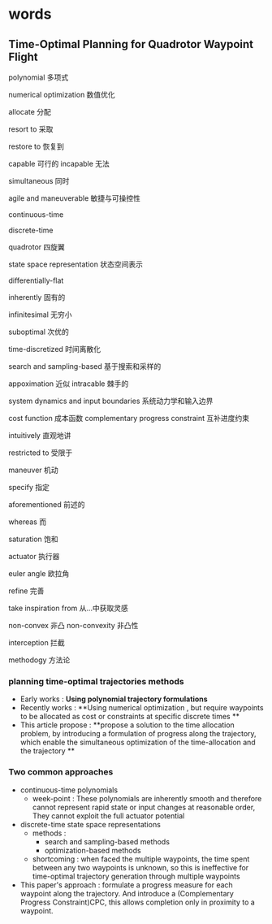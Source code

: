 # words

## Time-Optimal Planning for Quadrotor Waypoint Flight

polynomial 多项式

numerical optimization 数值优化

allocate 分配

resort to 采取

restore to 恢复到

capable 可行的 incapable 无法

simultaneous 同时

agile and maneuverable 敏捷与可操控性

continuous-time

discrete-time

quadrotor 四旋翼

state space representation 状态空间表示

differentially-flat

inherently 固有的

infinitesimal 无穷小

suboptimal 次优的

time-discretized 时间离散化

search and sampling-based 基于搜索和采样的

appoximation 近似  intracable 棘手的

system dynamics and input boundaries 系统动力学和输入边界

cost function 成本函数
complementary progress constraint 互补进度约束

intuitively 直观地讲

restricted to 受限于

maneuver 机动

specify 指定

aforementioned 前述的

whereas 而

saturation  饱和

actuator 执行器

euler angle 欧拉角

refine 完善

take inspiration from 从...中获取灵感

non-convex 非凸 non-convexity 非凸性

interception 拦截

methodogy 方法论

### planning time-optimal trajectories methods

+ Early works : **Using polynomial trajectory formulations**
+ Recently works : **Using numerical optimization , but require waypoints to be allocated as cost or constraints at specific discrete times ** 
+ This article propose : **propose a solution to the time allocation problem, by introducing a formulation of progress along the trajectory, which enable the simultaneous optimization of the time-allocation and the trajectory  **

### Two common approaches

+ continuous-time polynomials 
  + week-point :  These polynomials are inherently smooth and therefore cannot represent rapid state or input changes at reasonable order, They cannot exploit the full actuator potential
+ discrete-time state space representations
  + methods : 
    + search and sampling-based methods 
    + optimization-based methods
  + shortcoming :  when faced the multiple waypoints, the time spent between any two waypoints is unknown, so this is ineffective for time-optimal trajectory generation through multiple waypoints
+ This paper's approach : formulate a progress measure for each waypoint along the trajectory. And introduce a (Complementary Progress Constraint)CPC, this allows completion only in proximity to a waypoint.

